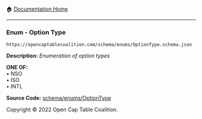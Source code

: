 :house: [Documentation Home](../../../README.md)

---

### Enum - Option Type

`https://opencaptablecoalition.com/schema/enums/OptionType.schema.json`

**Description:** _Enumeration of option types_

**ONE OF:**</br>&bull; NSO </br>&bull; ISO </br>&bull; INTL

**Source Code:** [schema/enums/OptionType](../../../../../../../../schema/enums/OptionType.schema.json)

Copyright © 2022 Open Cap Table Coalition.
